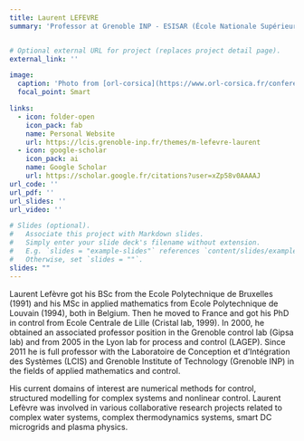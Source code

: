 ```yaml
---
title: Laurent LEFEVRE
summary: 'Professor at Grenoble INP - ESISAR (École Nationale Supérieure en Systèmes Avancés et Réseaux), UGA and LCIS laboratory, France'


# Optional external URL for project (replaces project detail page).
external_link: ''

image:
  caption: 'Photo from [orl-corsica](https://www.orl-corsica.fr/conferenciers/)'
  focal_point: Smart

links:
  - icon: folder-open
    icon_pack: fab
    name: Personal Website
    url: https://lcis.grenoble-inp.fr/themes/m-lefevre-laurent
  - icon: google-scholar
    icon_pack: ai
    name: Google Scholar
    url: https://scholar.google.fr/citations?user=xZp58v0AAAAJ
url_code: ''
url_pdf: ''
url_slides: ''
url_video: ''

# Slides (optional).
#   Associate this project with Markdown slides.
#   Simply enter your slide deck's filename without extension.
#   E.g. `slides = "example-slides"` references `content/slides/example-slides.md`.
#   Otherwise, set `slides = ""`.
slides: ""
---
```


Laurent Lefèvre got his BSc from the Ecole Polytechnique de Bruxelles (1991) and his MSc in applied mathematics from Ecole Polytechnique de Louvain (1994), both in Belgium. 
Then he moved to France and got his PhD in control from Ecole Centrale de Lille (Cristal lab, 1999). 
In 2000, he obtained an associated professor position in the Grenoble control lab (Gipsa lab) and from 2005 in the Lyon lab for process and control (LAGEP). 
Since 2011 he is full professor with the Laboratoire de Conception et d’Intégration des Systèmes (LCIS) and Grenoble Institute of Technology (Grenoble INP) in the fields of applied mathematics and control. 

His current domains of interest are numerical methods for control, structured modelling for complex systems and nonlinear control. Laurent Lefèvre was involved in various collaborative research projects related to complex water systems, complex thermodynamics systems, smart DC microgrids and plasma physics.
